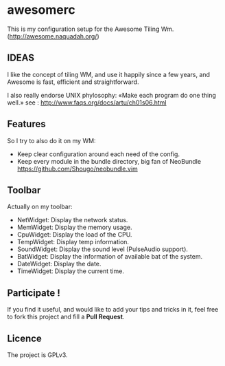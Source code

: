 awesomerc
=========
This is my configuration setup for the Awesome Tiling Wm.
(http://awesome.naquadah.org/)

## IDEAS
I like the concept of tiling WM, and use it happily since a few years,
and Awesome is fast, efficient and straightforward.

I also really endorse UNIX phylosophy: «Make each program do one thing well.»
see : http://www.faqs.org/docs/artu/ch01s06.html

## Features
So I try to also do it on my WM:
- Keep clear configuration around each need of the config.
- Keep every module in the bundle directory, big fan of NeoBundle https://github.com/Shougo/neobundle.vim

## Toolbar
Actually on my toolbar:
* NetWidget:   Display the network status.
* MemWidget:   Display the memory usage.
* CpuWidget:   Display the load of the CPU.
* TempWidget:  Display temp information.
* SoundWidget: Display the sound level (PulseAudio support).
* BatWidget:   Display the information of available bat of the system.
* DateWidget:  Display the date.
* TimeWidget:  Display the current time.

## Participate !
If you find it useful, and would like to add your tips and tricks in it,
feel free to fork this project and fill a __Pull Request__.

## Licence
The project is GPLv3.
